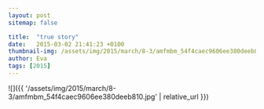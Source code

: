 ```yaml
---
layout: post
sitemap: false

title:  "true story"
date:   2015-03-02 21:41:23 +0100
thumbnail-img: /assets/img/2015/march/8-3/amfmbm_54f4caec9606ee380deeb810.jpg
author: Eva
tags: [2015]
---
```




![]({{ '/assets/img/2015/march/8-3/amfmbm_54f4caec9606ee380deeb810.jpg'  | relative_url }})

